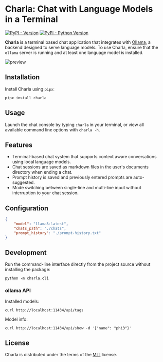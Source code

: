 # Charla: Chat with Language Models in a Terminal

[![PyPI - Version](https://img.shields.io/pypi/v/charla.svg)](https://pypi.org/project/charla)
[![PyPI - Python Version](https://img.shields.io/pypi/pyversions/charla.svg)](https://pypi.org/project/charla)

**Charla** is a terminal based chat application that integrates with [Ollama](https://ollama.com/), a backend designed to serve language models. To use Charla, ensure that the `ollama` server is running and at least one language model is installed.

![preview](https://geeksta.net/img/tools/charla-chat-demo.gif)

## Installation

Install Charla using `pipx`:

```console
pipx install charla
```

## Usage

Launch the chat console by typing `charla` in your terminal, or view all available command line options with `charla -h`.

## Features

* Terminal-based chat system that supports context aware conversations using local language models.
* Chat sessions are saved as markdown files in the user's documents directory when ending a chat.
* Prompt history is saved and previously entered prompts are auto-suggested.
* Mode switching between single-line and multi-line input without interruption to your chat session.

## Configuration

```json
{
    "model": "llama3:latest",
    "chats_path": "./chats",
    "prompt_history": "./prompt-history.txt"
}
```

## Development

Run the command-line interface directly from the project source without installing the package:

```console
python -m charla.cli
```

### ollama API

Installed models:

```console
curl http://localhost:11434/api/tags
```

Model info:

```console
curl http://localhost:11434/api/show -d '{"name": "phi3"}'
```

## License

Charla is distributed under the terms of the [MIT](https://spdx.org/licenses/MIT.html) license.
